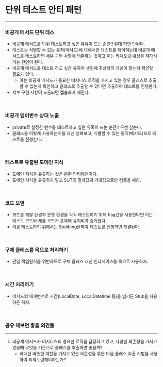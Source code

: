 # 단위 테스트 안티 패턴
<hr>

### 비공개 메서드 단위 테스

- 비공개 메서드를 단위 테스트하고 싶은 유혹이 드는 순간!! 절대 하면 안된다.
- 테스트는 식별할 수 있는 동작(메서드)에 대해서만 테스트를 해야하는데 비공개 메서드를 테스트하면 세부 구현 사항에 의존하는 것이고 이는 리팩토링 내성을 저하시키는 원인이 된다.
- 비공개 메서드를 테스트 하고 싶은 유혹이 생길때 추상화의 레벨이 맞는지 확인할 필요가 있다.
  - 이는 비공개 메서드가 중요한 비지니스 로직을 가지고 있는 경우 클래스로 추출할 수 없는지 확인하고 클래스로 추출할 수 있다면 추출하여 테스트를 진행한다.
- 세부 구현 사항이 노출되면 캡슐화가 깨진다.

<br>

### 비공개 멤버변수 상태 노출

- private로 설정한 변수를 테스트하고 싶은 유혹이 드는 순간!! 우선 참는다.
- 클래스를 어떻게 사용하는지를 대신 살펴보고, 식별할 수 있는 동작(메서드)으로 테스트를 진행한다.

<br>

### 테스트로 유출된 도메인 지식

- 도메인 지식을 유출하는 것은 흔한 안티패턴이다.
- 도메인 지식을 유출하지 말고 SUT의 결과값과 기대값으로만 검증을 해라.

<br>

### 코드 오염

- 코드를 개발 환경과 운영 환경을 각각 테스트하기 위해 flag값을 사용한다면 이는 테스트 코드와 제품 코드가 혼재돼 유지비가 증가한다.
- 이를 테스트하기 위해서는 Stubbing을하여 테스트를 진행하면 해결된다.

<br>

### 구체 클래스를 목으로 처리하기

- 단일 책임원칙을 위반하므로 구체 클래스 대신 인터페이스를 목으로 사용하자.

<br>

### 시간 처리하기

- 메서드의 매개변수로 시간(LocalDate, LocalDatetime 등)을 넘기든 Stub을 사용하든 하자.

<br>

### 공유 해보면 좋을 의견들
<hr>

1. 비공개 메서드가 비지니스의 중요한 로직을 담당하고 있고, 다양한 의존성을 가지고 있을때 무엇을 기준으로 클래스를 추출하면 좋을까?
   - 최대한 비슷한 역할을 가지고 있는 의존성을 묶은 다음 클래스 추출 기법을 사용하여 리팩토링해야하는가?